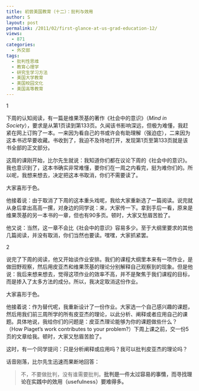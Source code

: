 ```yaml
---
title: 初尝美国教育（十二）：批判与效用
author: S
layout: post
permalink: /2011/02/first-glance-at-us-grad-education-12/
views:
  - 871
categories:
  - 外交部
tags:
  - 批判性思维
  - 教育心理学
  - 研究生学习方法
  - 美国大学教育
  - 美国校园文化
  - 美国高等教育
---
```

1

下周的认知阅读，有一篇是维果茨基的著作《社会中的意识》（*Mind in Society*），要求是从第1页读到第133页。久闻该书影响深远，但极为难懂，我赶紧在网上订购了一本。一来因为看自己的书或许会有助理解（强迫症），二来因为这本书迟早要收藏。书收到了，我迫不及待地打开，发现第1页至第133页就是该书全部的正文部分。

这周的课刚开始，比尔先生就说：我知道你们都在议论下周的《社会中的意识》。我也意识到了，这本书确实非常难懂，要你们在一周之内看完，挺为难你们的。所以呢，我想来想去，决定把这本书取消，你们不需要读了。

大家喜形于色。

他接着说：由于取消了下周的这本重头戏呢，我给大家重新选了一篇阅读。说完就从身后拿出高高一摞，对身边的同学说：来，大家传一下。拿到手后一看，原来是维果茨基的另一本书的一章，但也有90多页。顿时，大家又愁眉苦脸了。

他又说：当然，这一章不会比《社会中的意识》容易多少。至于大纲里要求的其他几篇阅读，并没有取消，你们当然也要读。嘿嘿，大家抓紧罢。

2

说完了下周的阅读，他又开始谈作业安排。我们的课程大纲里本来有一项作业，是做田野观察，然后用皮亚杰和维果茨基的理论分别解释自己观察到的现象。但是他说：我后来想来想去，觉得这项作业的效率不高，并不是聚焦于我们课程的目标，而是掺入了太多方法的成分。所以，我决定取消这份作业。

大家喜形于色。

他接着说：作为替代呢，我重新设计了一份作业。大家选一个自己感兴趣的课题，然后用我们前三周所学的所有皮亚杰的理论，以此分析、阐释或者应用自己的课题。具体地说，我给你们的问题是：皮亚杰理论能够为你的课题做些什么？（How Piaget&#8217;s work contributes to your problem?）下周上课之前，交一份5页的文章给我。顿时，大家又愁眉苦脸了。

这时，有一个同学提问：只是分析阐释或应用吗？我可以批判皮亚杰的理论吗？

话音刚落，比尔先生迅速而果断地回答：

> 不，不要做批判，没有谁需要批判。**批判是一件太过容易的事情，而寻找理论在实践中的效用（usefulness）要难得多。**